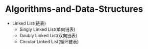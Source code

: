 # Algorithms-and-Data-Structures
+ Linked List(链表)
  + Singly Linked List(单向链表)
  + Doubly Linked List(双向链表)
  + Circular Linked List(循环链表)
